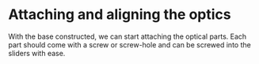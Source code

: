 # Attaching and aligning the optics

With the base constructed, we can start attaching the optical parts. Each part should come with a screw or screw-hole and can be screwed into the sliders with ease.
